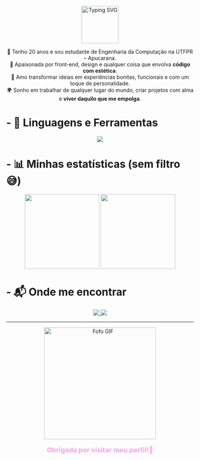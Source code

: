 <p align="center">
  <img height="100"  src="https://readme-typing-svg.demolab.com?font=Fira+Code&pause=1000&color=FF9DE6&center=true&vCenter=true&width=435&lines=✨+Oi%2C+eu+sou+Hanna+✨" alt="Typing SVG" />
</p>
<p align="center">
  🌷 Tenho 20 anos e sou estudante de Engenharia da Computação na UTFPR – Apucarana. <br>
  🎨 Apaixonada por front-end, design e qualquer coisa que envolva <strong>código com estética</strong>. <br>
  💜 Amo transformar ideias em experiências bonitas, funcionais e com um toque de personalidade. <br>
  🌍 Sonho em trabalhar de qualquer lugar do mundo, criar projetos com alma e <strong>viver daquilo que me empolga</strong>.
</p>

# - 🎀 Linguagens e Ferramentas
<p align="center">
  <img src="https://skillicons.dev/icons?i=html,css,react,js,python,c,cpp,figma,canva&theme=light&perline=9" />
</p>

# - 📊 Minhas estatísticas (sem filtro 😅)
<p align="center">
  <img 
    height="200" 
    src="https://github-readme-stats.vercel.app/api?username=hanntterene&show_icons=true&theme=tokyonight&title_color=ffb3ec&icon_color=ff9de6&text_color=fad6ff&bg_color=00000000&border_color=ffb3ec&locale=pt-br" 
  />
  <img 
    height="200" 
    src="https://github-readme-stats.vercel.app/api/top-langs/?username=hanntterene&layout=compact&theme=tokyonight&title_color=ffb3ec&text_color=fad6ff&bg_color=00000000&border_color=ffb3ec&langs_count=8&custom_title=Linguagens Favoritas" 
  />
</p>

# -  📬 Onde me encontrar

<p align="center"> <a href="https://www.instagram.com/hanntterene/" target="_blank"> <img src="https://img.shields.io/badge/Instagram-ff9de6?style=for-the-badge&logo=instagram&logoColor=white" /> </a> <a href="https://www.linkedin.com/in/lohanna-monteiro-8a8a051b4/" target="_blank"> <img src="https://img.shields.io/badge/LinkedIn-e0b3ff?style=for-the-badge&logo=linkedin&logoColor=white" /> </a> </p>

---
<p align="center" >
  <img height="300" src="https://user-images.githubusercontent.com/74038190/212750155-3ceddfbd-19d3-40a3-87af-8d329c8323c4.gif" alt="Fofo GIF"/>
</p>

<p align="center" style="color:#ff9de6; font-size:18px; font-weight:bold;">
  Obrigada por visitar meu perfil!💜
</p>

